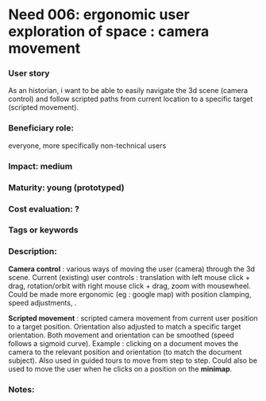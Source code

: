 # Need 006: ergonomic user exploration of space  : camera movement

### User story
As an historian, i want to be able to easily navigate the 3d scene (camera control) and follow scripted paths from current location to a specific target (scripted movement).

### Beneficiary role:
everyone, more specifically non-technical users

### Impact: medium

### Maturity: young (prototyped)

### Cost evaluation: ?

### Tags or keywords

### Description:

**Camera control** : various ways of moving the user (camera) through the 3d scene. Current (existing) user controls : translation with left mouse click + drag, rotation/orbit with right mouse click + drag, zoom with mousewheel. Could be made more ergonomic (eg : google map) with position clamping, speed adjustments, .

**Scripted movement** : scripted camera movement from current user position to a target position. Orientation also adjusted to match a specific target orientation. Both movement and orientation can be smoothed (speed follows a sigmoid curve). Example : clicking on a document moves the camera to the relevant position and orientation (to match the document subject). Also used in guided tours to move from step to step. Could also be used to move the user when he clicks on a position on the **minimap**.

### Notes:

